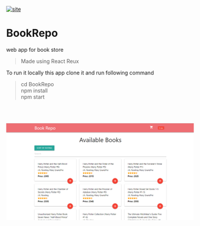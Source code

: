 [![site](https://img.shields.io/badge/-demo-brightgreen)](https://whoami-shubham.github.io/BookRepo)
# BookRepo
web app for book store </br>
> Made using React Reux  </br>

To run it locally this app clone it and run following command </br>

> cd BookRepo  </br>
> npm install  </br>
> npm start    </br>
</br>
</br>

![ui](ui.PNG)
